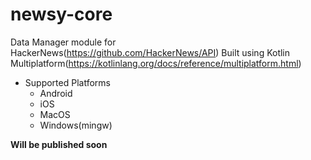 # newsy-core

Data Manager module for HackerNews(https://github.com/HackerNews/API)
Built using Kotlin Multiplatform(https://kotlinlang.org/docs/reference/multiplatform.html)

- Supported Platforms
  - Android
  - iOS
  - MacOS
  - Windows(mingw)
  
**Will be published soon**